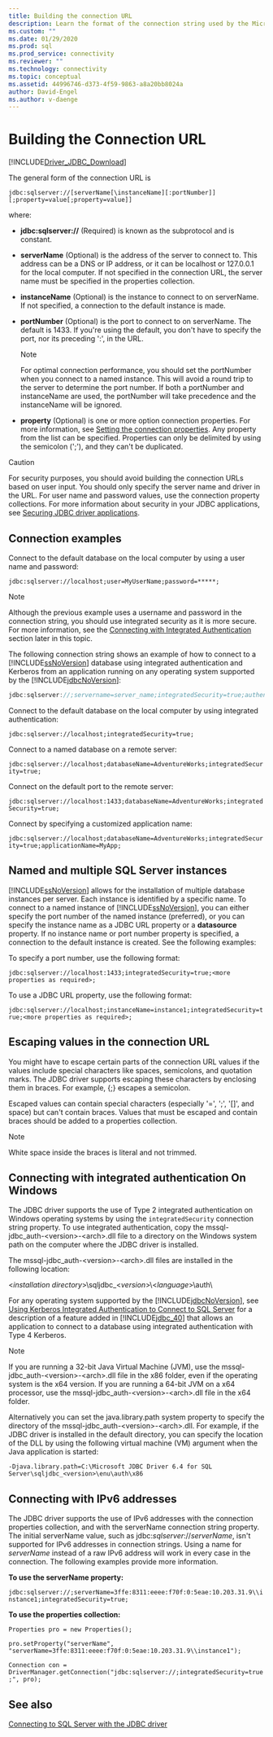 ```yaml
---
title: Building the connection URL
description: Learn the format of the connection string used by the Microsoft JDBC Driver for SQL Server.
ms.custom: ""
ms.date: 01/29/2020
ms.prod: sql
ms.prod_service: connectivity
ms.reviewer: ""
ms.technology: connectivity
ms.topic: conceptual
ms.assetid: 44996746-d373-4f59-9863-a8a20bb8024a
author: David-Engel
ms.author: v-daenge
---
```

# Building the Connection URL

[!INCLUDE[Driver_JDBC_Download](../../includes/driver_jdbc_download.md)]

The general form of the connection URL is

`jdbc:sqlserver://[serverName[\instanceName][:portNumber]][;property=value[;property=value]]`

where:

- **jdbc:sqlserver://** (Required) is known as the subprotocol and is constant.

- **serverName** (Optional) is the address of the server to connect to. This address can be a DNS or IP address, or it can be localhost or 127.0.0.1 for the local computer. If not specified in the connection URL, the server name must be specified in the properties collection.

- **instanceName** (Optional) is the instance to connect to on serverName. If not specified, a connection to the default instance is made.

- **portNumber** (Optional) is the port to connect to on serverName. The default is 1433. If you're using the default, you don't have to specify the port, nor its preceding ':', in the URL.

    > [!NOTE]
    >  For optimal connection performance, you should set the portNumber when you connect to a named instance. This will avoid a round trip to the server to determine the port number. If both a portNumber and instanceName are used, the portNumber will take precedence and the instanceName will be ignored.

- **property** (Optional) is one or more option connection properties. For more information, see [Setting the connection properties](setting-the-connection-properties.md). Any property from the list can be specified. Properties can only be delimited by using the semicolon (';'), and they can't be duplicated.

> [!CAUTION]
> For security purposes, you should avoid building the connection URLs based on user input. You should only specify the server name and driver in the URL. For user name and password values, use the connection property collections. For more information about security in your JDBC applications, see [Securing JDBC driver applications](securing-jdbc-driver-applications.md).

## Connection examples

Connect to the default database on the local computer by using a user name and password:

`jdbc:sqlserver://localhost;user=MyUserName;password=*****;`

> [!NOTE]
> Although the previous example uses a username and password in the connection string, you should use integrated security as it is more secure. For more information, see the [Connecting with Integrated Authentication](#Connectingintegrated) section later in this topic.

The following connection string shows an example of how to connect to a [!INCLUDE[ssNoVersion](../../includes/ssnoversion-md.md)] database using integrated authentication and Kerberos from an application running on any operating system supported by the [!INCLUDE[jdbcNoVersion](../../includes/jdbcnoversion_md.md)]:

```java
jdbc:sqlserver://;servername=server_name;integratedSecurity=true;authenticationScheme=JavaKerberos
```

Connect to the default database on the local computer by using integrated authentication:

`jdbc:sqlserver://localhost;integratedSecurity=true;`

Connect to a named database on a remote server:

`jdbc:sqlserver://localhost;databaseName=AdventureWorks;integratedSecurity=true;`

Connect on the default port to the remote server:

`jdbc:sqlserver://localhost:1433;databaseName=AdventureWorks;integratedSecurity=true;`

Connect by specifying a customized application name:

`jdbc:sqlserver://localhost;databaseName=AdventureWorks;integratedSecurity=true;applicationName=MyApp;`

## Named and multiple SQL Server instances

[!INCLUDE[ssNoVersion](../../includes/ssnoversion-md.md)] allows for the installation of multiple database instances per server. Each instance is identified by a specific name. To connect to a named instance of [!INCLUDE[ssNoVersion](../../includes/ssnoversion-md.md)], you can either specify the port number of the named instance (preferred), or you can specify the instance name as a JDBC URL property or a **datasource** property. If no instance name or port number property is specified, a connection to the default instance is created. See the following examples:

To specify a port number, use the following format:

`jdbc:sqlserver://localhost:1433;integratedSecurity=true;<more properties as required>;`

To use a JDBC URL property, use the following format:

`jdbc:sqlserver://localhost;instanceName=instance1;integratedSecurity=true;<more properties as required>;`

## Escaping values in the connection URL

You might have to escape certain parts of the connection URL values if the values include special characters like spaces, semicolons, and quotation marks. The JDBC driver supports escaping these characters by enclosing them in braces. For example, {;} escapes a semicolon.

Escaped values can contain special characters (especially '=', ';', '[]', and space) but can't contain braces. Values that must be escaped and contain braces should be added to a properties collection.

> [!NOTE]
> White space inside the braces is literal and not trimmed.

## <a name="Connectingintegrated"></a> Connecting with integrated authentication On Windows

The JDBC driver supports the use of Type 2 integrated authentication on Windows operating systems by using the `integratedSecurity` connection string property. To use integrated authentication, copy the mssql-jdbc_auth-\<version>-\<arch>.dll file to a directory on the Windows system path on the computer where the JDBC driver is installed.

The mssql-jdbc_auth-\<version>-\<arch>.dll files are installed in the following location:

\<*installation directory*>\sqljdbc_\<*version*>\\<*language*>\auth\

For any operating system supported by the [!INCLUDE[jdbcNoVersion](../../includes/jdbcnoversion_md.md)], see [Using Kerberos Integrated Authentication to Connect to SQL Server](using-kerberos-integrated-authentication-to-connect-to-sql-server.md) for a description of a feature added in [!INCLUDE[jdbc_40](../../includes/jdbc_40_md.md)] that allows an application to connect to a database using integrated authentication with Type 4 Kerberos.

> [!NOTE]
> If you are running a 32-bit Java Virtual Machine (JVM), use the mssql-jdbc_auth-\<version>-\<arch>.dll file in the x86 folder, even if the operating system is the x64 version. If you are running a 64-bit JVM on a x64 processor, use the mssql-jdbc_auth-\<version>-\<arch>.dll file in the x64 folder.

Alternatively you can set the java.library.path system property to specify the directory of the mssql-jdbc_auth-\<version>-\<arch>.dll. For example, if the JDBC driver is installed in the default directory, you can specify the location of the DLL by using the following virtual machine (VM) argument when the Java application is started:

`-Djava.library.path=C:\Microsoft JDBC Driver 6.4 for SQL Server\sqljdbc_<version>\enu\auth\x86`

## Connecting with IPv6 addresses

The JDBC driver supports the use of IPv6 addresses with the connection properties collection, and with the serverName connection string property. The initial serverName value, such as jdbc:*sqlserver*://*serverName*, isn't supported for IPv6 addresses in connection strings. Using a name for *serverName* instead of a raw IPv6 address will work in every case in the connection. The following examples provide more information.

**To use the serverName property:**

`jdbc:sqlserver://;serverName=3ffe:8311:eeee:f70f:0:5eae:10.203.31.9\\instance1;integratedSecurity=true;`

**To use the properties collection:**

`Properties pro = new Properties();`

`pro.setProperty("serverName", "serverName=3ffe:8311:eeee:f70f:0:5eae:10.203.31.9\\instance1");`

`Connection con = DriverManager.getConnection("jdbc:sqlserver://;integratedSecurity=true;", pro);`

## See also

[Connecting to SQL Server with the JDBC driver](connecting-to-sql-server-with-the-jdbc-driver.md)
